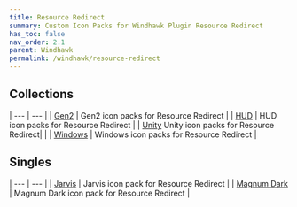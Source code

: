 ```yaml
---
title: Resource Redirect
summary: Custom Icon Packs for Windhawk Plugin Resource Redirect
has_toc: false
nav_order: 2.1
parent: Windhawk
permalink: /windhawk/resource-redirect
---
```


## Collections

| --- | --- |
| [Gen2](/windhawk/resource-redirect/gen2-series) | Gen2 icon packs for Resource Redirect |
| [HUD](/windhawk/resource-redirect/hud-series) | HUD icon packs for Resource Redirect |
| [Unity](/windhawk/resource-redirect/unity-series)  Unity icon packs for Resource Redirect| |
| [Windows](/windhawk/resource-redirect/windows-series) | Windows icon packs for Resource Redirect |

## Singles

| --- | --- |
| [Jarvis](/windhawk/resource-redirect/jarvis) | Jarvis icon pack for Resource Redirect |
| [Magnum Dark](/windhawk/resource-redirect/magnum-dark) | Magnum Dark icon pack for Resource Redirect |